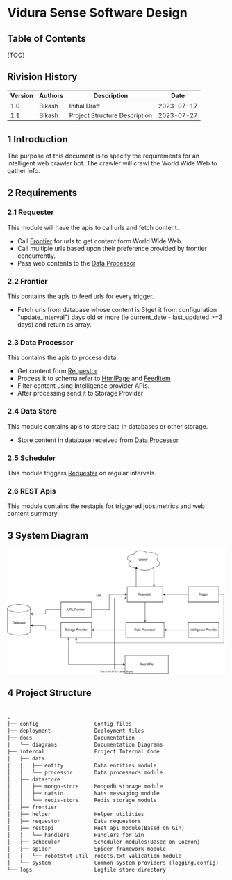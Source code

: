 # Vidura Sense Software Design

## Table of Contents

[TOC]

## Rivision History

| Version | Authors | Description   | Date       |
| ------- | ------- | ------------- | ---------- |
| 1.0     | Bikash  | Initial Draft | 2023-07-17 |
| 1.1     | Bikash  | Project Structure Description| 2023-07-27 |

## 1 Introduction

The purpose of this document is to specify the requirements for an intelligent web crawler bot.
The crawler will crawl the World Wide Web to gather info.

## 2 Requirements

### 2.1 Requester

This module will have the apis to call urls and fetch content.

- Call [Frontier](#22-frontier) for urls to get content form World Wide Web.
- Call multiple urls based upon their preference provided by frontier concurrently.
- Pass web contents to the [Data Processor](#23-data-processor)

### 2.2 Frontier

This contains the apis to feed urls for every trigger.

- Fetch urls from database whose content is 3(get it from configuration "update_interval") days old or more (ie current_date - last_updated >=3 days) and return as array.

### 2.3 Data Processor

This contains the apis to process data.

- Get content form [Requestor](#21-requester).
- Process it to schema refer to [HtmlPage](./Schemas.md#1-htmlpage) and [FeedItem](./Schemas.md#2-feeditem)
- Filter content using Intelligence provider APIs.
- After processing send it to Storage Provider

### 2.4 Data Store

This module contains apis to store data in databases or other storage.

- Store content in database received from [Data Processor](#23-data-processor)

### 2.5 Scheduler

This module triggers [Requester](#21-requester) on regular intervals.

### 2.6 REST Apis

This module contains the restapis for triggered jobs,metrics and web content summary.

## 3 System Diagram

![image](diagrams/SystemDiagram.svg)

## 4 Project Structure

``` code

.
├── config                  Config files
├── deployment              Deployment files
├── docs                    Documentation
│   └── diagrams            Documentation Diagrams
├── internal                Project Internal Code
│   ├── data            
│   │   ├── entity          Data entities module
│   │   └── processor       Data processors module
│   ├── datastore
│   │   ├── mongo-store     Mongodb storage module
│   │   ├── natsio          Nats messaging module
│   │   └── redis-store     Redis storage module
│   ├── frontier        
│   ├── helper              Helper utilities
│   ├── requestor           Data requestors
│   ├── restapi             Rest api module(Based on Gin)   
│   │   └── handlers        Handlers for Gin
│   ├── scheduler           Scheduler modules(Based on Gocron)
│   ├── spider              Spider framework module
│   │   └── robotstxt-util  robots.txt valication module
│   └── system              Common system providers (logging,config)
└── logs                    Logfile store directory


```
